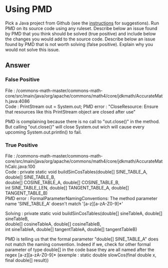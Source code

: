 # Using PMD

Pick a Java project from Github (see the [instructions](../sujet.md) for suggestions). Run PMD on its source code using any ruleset. Describe below an issue found by PMD that you think should be solved (true positive) and include below the changes you would add to the source code. Describe below an issue found by PMD that is not worth solving (false positive). Explain why you would not solve this issue.

## Answer

### False Positive

File        : /commons-math-master/commons-math-core/src/main/java/org/apache/commons/math4/core/jdkmath/AccurateMath.java:4086  
Code        : PrintStream out = System.out;
PMD error   : "CloseResource:	Ensure that resources like this PrintStream object are closed after use"  

PMD is complaining because there is no call to "out.close()" in the method. But calling "out.close()" will close System.out wich will cause every upcoming   System.out.println() to fail.  


### True Positive

File        : /commons-math-master/commons-math-core/src/main/java/org/apache/commons/math4/core/jdkmath/AccurateMathCalc.java:100  
Code        : private static void buildSinCosTables(double[] SINE_TABLE_A, double[] SINE_TABLE_B,  
                                          double[] COSINE_TABLE_A, double[] COSINE_TABLE_B,  
                                          int SINE_TABLE_LEN, double[] TANGENT_TABLE_A, double[] TANGENT_TABLE_B)  
PMD error   : FormalParameterNamingConventions:	The method parameter name 'SINE_TABLE_A' doesn't match '[a-z][a-zA-Z0-9]*'  

Solving     : private static void buildSinCosTables(double[] sineTableA, double[] sineTableB,  
                                          double[] cosineTableA, double[] cosineTableB,  
                                          int sineTableA, double[] tangentTableA, double[] tangentTableB)  

PMD is telling us that the formal parameter "double[] SINE_TABLE_A" does not match the naming convention. Indeed if we, check for other formal parameter of type double[] in the code base they are all named after the regex [a-z][a-zA-Z0-9]* (exemple : static double slowCos(final double x, final double[] result))  

